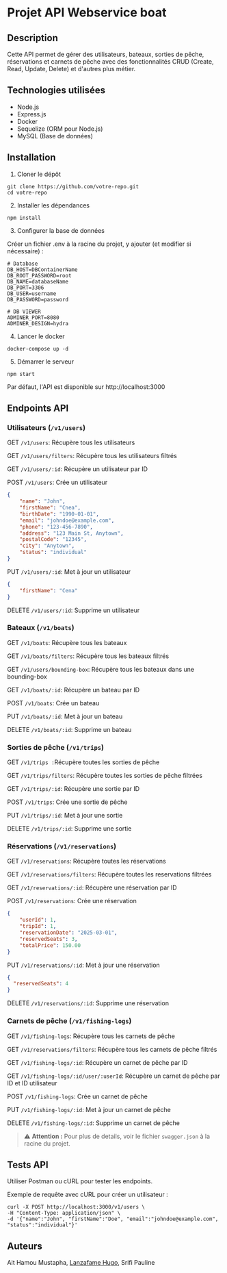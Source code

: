 # Projet API Webservice boat

## Description

Cette API permet de gérer des utilisateurs, bateaux, sorties de pêche, réservations et carnets de pêche avec des fonctionnalités CRUD (Create, Read, Update, Delete) et d'autres plus métier.

## Technologies utilisées

- Node.js
- Express.js
- Docker
- Sequelize (ORM pour Node.js)
- MySQL (Base de données)

## Installation

1. Cloner le dépôt

```
git clone https://github.com/votre-repo.git
cd votre-repo 
```

2. Installer les dépendances

```
npm install
```

3. Configurer la base de données

Créer un fichier .env à la racine du projet, y ajouter (et modifier si nécessaire) :

```
# Database
DB_HOST=DBContainerName
DB_ROOT_PASSWORD=root
DB_NAME=databaseName
DB_PORT=3306
DB_USER=username
DB_PASSWORD=password

# DB VIEWER
ADMINER_PORT=8080
ADMINER_DESIGN=hydra
```

4. Lancer le docker

```
docker-compose up -d
```

5. Démarrer le serveur

```
npm start
```

Par défaut, l'API est disponible sur http://localhost:3000

## Endpoints API

### Utilisateurs (`/v1/users`)

GET `/v1/users`: Récupère tous les utilisateurs

GET `/v1/users/filters`: Récupère tous les utilisateurs filtrés

GET `/v1/users/:id`: Récupère un utilisateur par ID

POST `/v1/users`: Crée un utilisateur

```json
{
    "name": "John",
    "firstName": "Cnea",
    "birthDate": "1990-01-01",
    "email": "johndoe@example.com",
    "phone": "123-456-7890",
    "address": "123 Main St, Anytown",
    "postalCode": "12345",
    "city": "Anytown",
    "status": "individual"
}
```

PUT `/v1/users/:id`: Met à jour un utilisateur

```json
{
    "firstName": "Cena"
}
```

DELETE `/v1/users/:id`: Supprime un utilisateur

### Bateaux (`/v1/boats`)

GET `/v1/boats`: Récupère tous les bateaux

GET `/v1/boats/filters`: Récupère tous les bateaux filtrés

GET `/v1/users/bounding-box`: Récupère tous les bateaux dans une bounding-box

GET `/v1/boats/:id`: Récupère un bateau par ID

POST `/v1/boats`: Crée un bateau

PUT `/v1/boats/:id`: Met à jour un bateau

DELETE `/v1/boats/:id`: Supprime un bateau

### Sorties de pêche (`/v1/trips`)

GET `/v1/trips :`Récupère toutes les sorties de pêche

GET `/v1/trips/filters`: Récupère toutes les sorties de pêche filtrées

GET `/v1/trips/:id`: Récupère une sortie par ID

POST `/v1/trips`: Crée une sortie de pêche

PUT `/v1/trips/:id`: Met à jour une sortie

DELETE `/v1/trips/:id`: Supprime une sortie

### Réservations (`/v1/reservations`)

GET `/v1/reservations`: Récupère toutes les réservations

GET `/v1/reservations/filters`: Récupère toutes les reservations filtrées

GET `/v1/reservations/:id`: Récupère une réservation par ID

POST `/v1/reservations`: Crée une réservation

```json
{
    "userId": 1,
    "tripId": 1,
    "reservationDate": "2025-03-01",
    "reservedSeats": 3,
    "totalPrice": 150.00
}
```

PUT `/v1/reservations/:id`: Met à jour une réservation

```json
{
  "reservedSeats": 4
}
```

DELETE `/v1/reservations/:id`: Supprime une réservation

### Carnets de pêche (`/v1/fishing-logs`)

GET `/v1/fishing-logs`: Récupère tous les carnets de pêche

GET `/v1/reservations/filters`: Récupère tous les carnets de pêche filtrés

GET `/v1/fishing-logs/:id`: Récupère un carnet de pêche par ID

GET `/v1/fishing-logs/:id/user/:userId`: Récupère un carnet de pêche par ID et ID utilisateur

POST `/v1/fishing-logs`: Crée un carnet de pêche

PUT `/v1/fishing-logs/:id`: Met à jour un carnet de pêche

DELETE `/v1/fishing-logs/:id`: Supprime un carnet de pêche

> ⚠️ **Attention :** Pour plus de details, voir le fichier `swagger.json` à la racine du projet.


## Tests API

Utiliser Postman ou cURL pour tester les endpoints.

Exemple de requête avec cURL pour créer un utilisateur :

```
curl -X POST http://localhost:3000/v1/users \
-H "Content-Type: application/json" \
-d '{"name":"John", "firstName":"Doe", "email":"johndoe@example.com", "status":"individual"}'
```

## Auteurs
Ait Hamou Mustapha,
[Lanzafame Hugo](https://github.com/hugolanzafameynov),
Srifi Pauline
